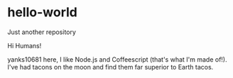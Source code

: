 # hello-world
Just another repository

Hi Humans!

yanks10681 here, I like Node.js and Coffeescript (that's what I'm made of!).
I've had tacons on the moon and find them far superior to Earth tacos.
